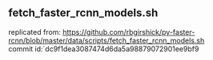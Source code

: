 ## fetch_faster_rcnn_models.sh
replicated from:
https://github.com/rbgirshick/py-faster-rcnn/blob/master/data/scripts/fetch_faster_rcnn_models.sh  
commit id:`dc9f1dea3087474d6da5a98879072901ee9bf9
